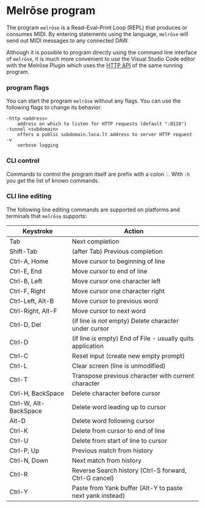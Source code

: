 # Melrōse program

The program `melrōse` is a Read–Eval–Print Loop (REPL) that produces or consumes MIDI. 
By entering statements using the language, `melrōse` will send out MIDI messages to any connected DAW.

Although it is possible to program directly using the command line interface of `melrōse`, it is much more convenient to use the Visual Studio Code editor with the Melrōse Plugin which uses the [HTTP API](http.md) of the same running program.

### program flags

You can start the program `melrōse` without any flags. 
You can use the following flags to change its behavior.

    -http <address>
        address on which to listen for HTTP requests (default ":8118")
    -tunnel <subdomain>
        offers a public subdomain.loca.lt address to server HTTP request
    -v
        verbose logging

### CLI control

Commands to control the program itself are prefix with a colon `:`.
With `:h` you get the list of known commands.

### CLI line editing

The following line editing commands are supported on platforms and terminals
that `melrōse` supports:

Keystroke    | Action
---------    | ------
Tab          | Next completion
Shift-Tab    | (after Tab) Previous completion
Ctrl-A, Home | Move cursor to beginning of line
Ctrl-E, End  | Move cursor to end of line
Ctrl-B, Left | Move cursor one character left
Ctrl-F, Right| Move cursor one character right
Ctrl-Left, Alt-B    | Move cursor to previous word
Ctrl-Right, Alt-F   | Move cursor to next word
Ctrl-D, Del  | (if line is *not* empty) Delete character under cursor
Ctrl-D       | (if line *is* empty) End of File - usually quits application
Ctrl-C       | Reset input (create new empty prompt)
Ctrl-L       | Clear screen (line is unmodified)
Ctrl-T       | Transpose previous character with current character
Ctrl-H, BackSpace | Delete character before cursor
Ctrl-W, Alt-BackSpace | Delete word leading up to cursor
Alt-D        | Delete word following cursor
Ctrl-K       | Delete from cursor to end of line
Ctrl-U       | Delete from start of line to cursor
Ctrl-P, Up   | Previous match from history
Ctrl-N, Down | Next match from history
Ctrl-R       | Reverse Search history (Ctrl-S forward, Ctrl-G cancel)
Ctrl-Y       | Paste from Yank buffer (Alt-Y to paste next yank instead)
